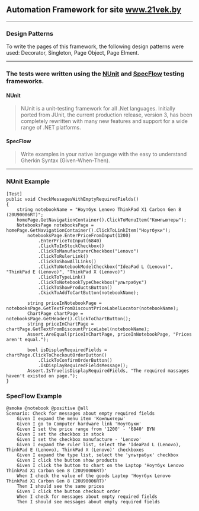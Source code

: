 ## Automation Framework for site www.21vek.by
___
### Design Patterns
To write the pages of this framework, the following design patterns were used: Decorator, Singleton, Page Object, Page Elment.
___
### The tests were written using the [NUnit](https://nunit.org/) and [SpecFlow](https://specflow.org/) testing frameworks.

#### NUnit
> NUnit is a unit-testing framework for all .Net languages. Initially ported from JUnit, the current production release, version 3, has been completely rewritten with many new features and support for a wide range of .NET platforms.

#### SpecFlow
> Write examples in your native language with the easy to understand Gherkin Syntax (Given-When-Then). 
___
### NUnit Example
```
[Test]
public void CheckMessagesWithEmptyRequiredFields()
{
    string notebookName = "Ноутбук Lenovo ThinkPad X1 Carbon Gen 8 (20U90006RT)";
    homePage.GetNavigationContainer().ClickToMenuItem("Компьютеры");
    NotebooksPage notebooksPage = homePage.GetNavigationContainer().ClickToLinkItem("Ноутбуки");
        notebooksPage.EnterPriceFromInput(1200)
            .EnterPriceToInput(6840)
            .ClickToInStockCheckbox()
            .ClickToManufacturerCheckbox("Lenovo")
            .ClickToRulerLink()
            .ClickToShowAllLinks()
            .ClickToNotebookModelCheckbox("IdeaPad L (Lenovo)", "ThinkPad E (Lenovo)", "ThinkPad X (Lenovo)")
            .ClickToTypeLink()
            .ClickToNotebookTypeCheckbox("ультрабук")
            .ClickToShowProductsButton()
            .CkickToAddToCartButton(notebookName);

        string priceInNotebookPage = notebooksPage.GetTextFromDiscountPriceLabelLocator(notebookName);
        ChartPage chartPage = notebooksPage.GetHeader().ClickToChartButton();
        string priceInChartPage = chartPage.GetTextFromDiscountPriceLabel(notebookName);
        Assert.AreEqual(priceInChartPage, priceInNotebookPage, "Prices aren't equal.");

        bool isDisplayRequiredFields = chartPage.ClickToCheckoutOrderButton()
            .ClickToConfirmOrderButton()
            .IsDisplayRequiredFieldsMessage();
        Assert.IsTrue(isDisplayRequiredFields, "The required massages haven't existed on page.");
}
```

### SpecFlow Example
```
@smoke @notebook @positive @all
Scenario: Check for messages about empty required fields
	Given I expand the menu item 'Компьютеры'
	Given I go to Computer hardware link 'Ноутбуки'
	Given I set the price range from '1200' - '6840' BYN
	Given I set the checkbox in stock
	Given I set the checkbox manufacture - 'Lenovo'
	Given I expand the ruler list, select the 'IdeaPad L (Lenovo), ThinkPad E (Lenovo), ThinkPad X (Lenovo)' checkboxes
	Given I expand the type list, select the 'ультрабук' checkbox
	Given I click the button show products
	Given I click the button to chart on the Laptop 'Ноутбук Lenovo ThinkPad X1 Carbon Gen 8 (20U90006RT)'
	When I check the value of the goods Laptop 'Ноутбук Lenovo ThinkPad X1 Carbon Gen 8 (20U90006RT)'
	Then I should see the same prices
	Given I click the button checkout order
	When I check for messages about empty required fields
	Then I should see messages about empty required fields
```

